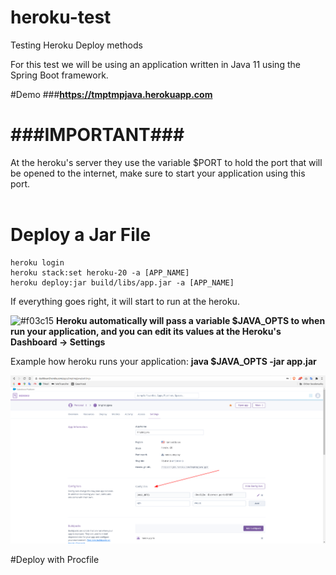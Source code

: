 # heroku-test
Testing Heroku Deploy methods

For this test we will be using an application written in Java 11 using the Spring Boot framework.

#Demo
###**https://tmptmpjava.herokuapp.com**

# ###IMPORTANT###
At the heroku's server they use the variable $PORT to hold the port that will be opened to the internet,
make sure to start your application using this port.
<br/><br/>

# Deploy a Jar File
```
heroku login
heroku stack:set heroku-20 -a [APP_NAME]
heroku deploy:jar build/libs/app.jar -a [APP_NAME]
```

If everything goes right, it will start to run at the heroku.

![#f03c15](https://via.placeholder.com/15/f03c15/000000?text=+) **Heroku automatically will pass a variable $JAVA_OPTS to when run your application, and you can edit its values at the Heroku's Dashboard -> Settings**

Example how heroku runs your application: **java $JAVA_OPTS -jar app.jar**

![Heroku dashboard editing Variables](./docs/screenshots/screenshot01.png)

 

#Deploy with Procfile